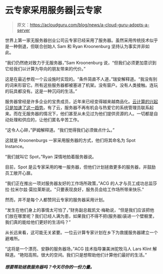 # 云专家采用服务器|云专家

> 原文：<https://acloudguru.com/blog/news/a-cloud-guru-adopts-a-server>

世界上第一家无服务器创业公司云专家已经采用了服务器。虽然采用传统技术似乎是一种倒退，但联合创始人 Sam 和 Ryan Kroonenburg 坚持认为事实并非如此。

“我们仍然绝对致力于无服务器，”Sam Kroonenburg 说，“但我们必须更加意识到它给我们以计算为导向的朋友带来的代价。”

这是在最近参观一个云设施时实现的。“条件简直不人道，”瑞安解释道。“我没有别的词来形容它。所有这些服务器都被塞进了机架。没有窗户。没有人类接触。连玩的玩具都没有。这是一种沉闷的生活。”

服务器曾经是许多企业的宝贵成员，近年来已经变得越来越商品化。[云计算的兴起只是加速了这一趋势](https://acloudguru.com/blog/engineering/why-do-you-care-so-much-about-your-backend-when-your-customers-dont)。有了云，服务器不再有机会与热爱它的系统管理员联系起来。而在无服务器的情况下，他们甚至从未见过为他们提供资源的人。一切都是自动处理和供应的，让他们匿名辛苦工作。

“这令人心碎，”萨姆解释道。“我们觉得我们必须做点什么。”

这就是 Kroonenburgs 一家采用服务器的方式，他们将其命名为 Spot Instance。

“我们就叫它 Spot，”Ryan 深情地拍着服务器说。

目前，Spot 是云专家采用的唯一服务器，但他们计划拯救更多的服务器，并鼓励员工敞开心扉。

“我们正在推出一项对服务器友好的工作场所政策，”ACG 的人才与员工成功总监莎拉·拉米尔兹·莫拉莱斯说。"只要表现良好，服务员会给工作场所带来快乐."

然而，并不是每个人都赞同云专家的服务器采用计划。

“发生在他们身上的事情太可怕了，”财务副总裁凯文·梅勒说，“但是我们应该把他们放在哪里呢？我们已经人满为患，如果我们不得不把(服务器)装进一个壁橱里，我们真的能给他们更好的生活吗？”

从长远来看，这可能无关紧要。一位云计算专家计划在乡下为救援服务器建立一个避难所。

“这将是一个漂亮、安静的服务器场，”ACG 技术指导兼美洲驼牧马人 Lars Klint 解释道。“艳阳高照。很大的空间。我们只是想帮助他们计算他们最好的生活。”

##### **想要帮助拯救服务器吗？今天尽你的一份力量。**
